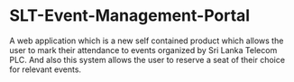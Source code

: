 # SLT-Event-Management-Portal
A web application which is a new self contained product which allows the user to mark their attendance to events organized by Sri Lanka Telecom PLC. And also this system allows the user to reserve a seat of their choice for relevant events.
